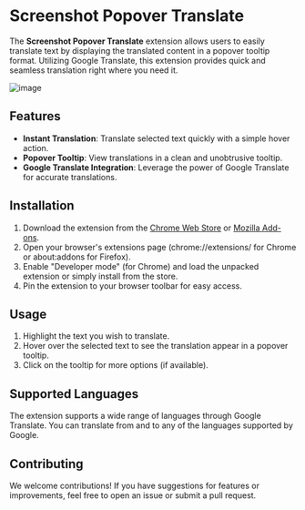 # Screenshot Popover Translate

The **Screenshot Popover Translate** extension allows users to easily translate text by displaying the translated content in a popover tooltip format. Utilizing Google Translate, this extension provides quick and seamless translation right where you need it.

![image](https://github.com/user-attachments/assets/85da515e-36fa-41b1-8780-6b5073b5bcd7)


## Features

- **Instant Translation**: Translate selected text quickly with a simple hover action.
- **Popover Tooltip**: View translations in a clean and unobtrusive tooltip.
- **Google Translate Integration**: Leverage the power of Google Translate for accurate translations.

## Installation

1. Download the extension from the [Chrome Web Store](#) or [Mozilla Add-ons](#).
2. Open your browser's extensions page (chrome://extensions/ for Chrome or about:addons for Firefox).
3. Enable "Developer mode" (for Chrome) and load the unpacked extension or simply install from the store.
4. Pin the extension to your browser toolbar for easy access.

## Usage

1. Highlight the text you wish to translate.
2. Hover over the selected text to see the translation appear in a popover tooltip.
3. Click on the tooltip for more options (if available).

## Supported Languages

The extension supports a wide range of languages through Google Translate. You can translate from and to any of the languages supported by Google.

## Contributing

We welcome contributions! If you have suggestions for features or improvements, feel free to open an issue or submit a pull request.
